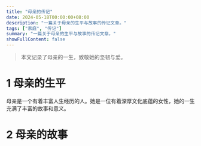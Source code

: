 ```yaml
---
title: "母亲的传记"
date: 2024-05-18T00:00:00+08:00
description: "一篇关于母亲的生平与故事的传记文章。"
tags: ["家庭", "传记"]
summary: "一篇关于母亲的生平与故事的传记文章。"
showFullContent: false
---
```


> 本文记录了母亲的一生，致敬她的坚韧与爱。

# 1 母亲的生平
母亲是一个有着丰富人生经历的人。她是一位有着深厚文化底蕴的女性，她的一生充满了丰富的故事和意义。

# 2 母亲的故事

